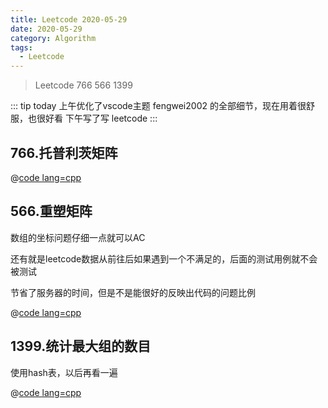 ```yaml
---
title: Leetcode 2020-05-29
date: 2020-05-29
category: Algorithm
tags:
  - Leetcode
---
```


> Leetcode 766 566 1399 

<!-- more -->

::: tip today
上午优化了vscode主题 fengwei2002 的全部细节，现在用着很舒服，也很好看
下午写了写 leetcode 
:::

## 766.托普利茨矩阵

@[code lang=cpp](@/code/leetcode/766.托普利茨矩阵.cpp/)

## 566.重塑矩阵

数组的坐标问题仔细一点就可以AC

还有就是leetcode数据从前往后如果遇到一个不满足的，后面的测试用例就不会被测试

节省了服务器的时间，但是不是能很好的反映出代码的问题比例

@[code lang=cpp](@/code/leetcode/566.重塑矩阵.cpp/)

## 1399.统计最大组的数目

使用hash表，以后再看一遍

@[code lang=cpp](@/code/leetcode/1399.统计最大组的数目.cpp/)
